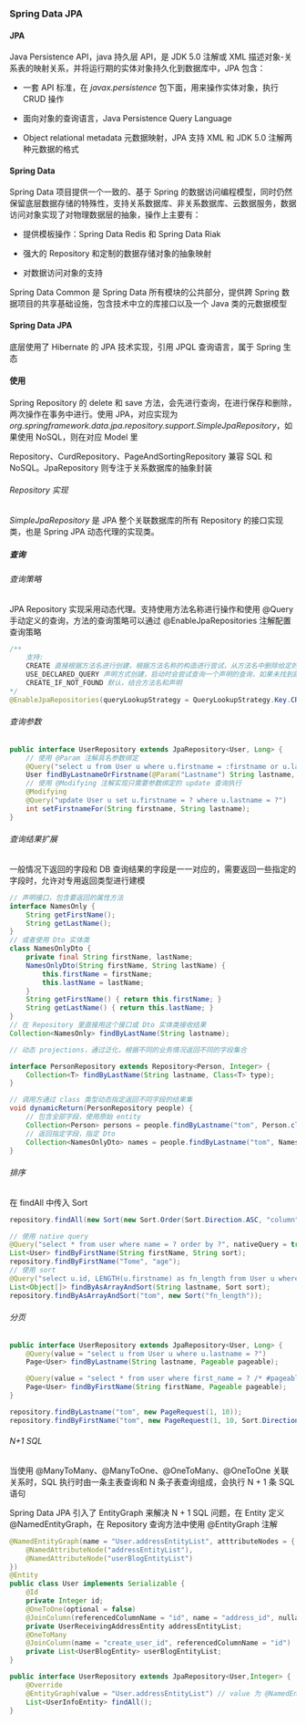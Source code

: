 ### Spring Data JPA

#### JPA

Java Persistence API，java 持久层 API，是 JDK 5.0 注解或 XML 描述对象-关系表的映射关系，并将运行期的实体对象持久化到数据库中，JPA 包含：

* 一套 API 标准，在 *javax.persistence* 包下面，用来操作实体对象，执行 CRUD 操作
  
* 面向对象的查询语言，Java Persistence Query Language

* Object relational metadata 元数据映射，JPA 支持 XML 和 JDK 5.0 注解两种元数据的格式
  
#### Spring Data

Spring Data 项目提供一个一致的、基于 Spring 的数据访问编程模型，同时仍然保留底层数据存储的特殊性，支持关系数据库、非关系数据库、云数据服务，数据访问对象实现了对物理数据层的抽象，操作上主要有：

* 提供模板操作：Spring Data Redis 和 Spring Data Riak

* 强大的 Repository 和定制的数据存储对象的抽象映射

* 对数据访问对象的支持

Spring Data Common 是 Spring Data 所有模块的公共部分，提供跨 Spring 数据项目的共享基础设施，包含技术中立的库接口以及一个 Java 类的元数据模型

#### Spring Data JPA

底层使用了 Hibernate 的 JPA 技术实现，引用 JPQL 查询语言，属于 Spring 生态

#### 使用

Spring Repository 的 delete 和 save 方法，会先进行查询，在进行保存和删除，两次操作在事务中进行。使用 JPA，对应实现为 *org.springframework.data.jpa.repository.support.SimpleJpaRepository*，如果使用 NoSQL，则在对应 Model 里

Repository、CurdRepository、PageAndSortingRepository 兼容 SQL 和 NoSQL。JpaRepository 则专注于关系数据库的抽象封装

###### Repository 实现

*SimpleJpaRepository* 是 JPA 整个关联数据库的所有 Repository 的接口实现类，也是 Spring JPA 动态代理的实现类。

##### 查询

###### 查询策略

JPA Repository 实现采用动态代理。支持使用方法名称进行操作和使用 @Query 手动定义的查询，方法的查询策略可以通过 @EnableJpaRepositories 注解配置查询策略

```java
/** 
    支持:
    CREATE 直接根据方法名进行创建，根据方法名称的构造进行尝试，从方法名中删除给定的一组已知前缀，并解析该方法的其余部分，如果方法名不符合规则，启动时会报异常
    USE_DECLARED_QUERY 声明方式创建，启动时会尝试查询一个声明的查询，如果未找到就抛出异常，查询可以由某处注释或其他方法声明
    CREATE_IF_NOT_FOUND 默认，结合方法名和声明
*/
@EnableJpaRepositories(queryLookupStrategy = QueryLookupStrategy.Key.CREATE)
```

###### 查询参数

```java
public interface UserRepository extends JpaRepository<User, Long> {
    // 使用 @Param 注解具名参数绑定
    @Query("select u from User u where u.firstname = :firstname or u.lastname = :lastname")
    User findByLastnameOrFirstname(@Param("Lastname") String lastname, @Param("firstname") String firstname);
    // 使用 @Modifying 注解实现只需要参数绑定的 update 查询执行
    @Modifying
    @Query("update User u set u.firstname = ? where u.lastname = ?")
    int setFirstnameFor(String firstname, String lastname);
}
```

###### 查询结果扩展

一般情况下返回的字段和 DB 查询结果的字段是一一对应的，需要返回一些指定的字段时，允许对专用返回类型进行建模

```java
// 声明接口，包含要返回的属性方法
interface NamesOnly {
    String getFirstName();
    String getLastName();
}
// 或者使用 Dto 实体类
class NamesOnlyDto {
    private final String firstName, lastName;
    NamesOnlyDto(String firstName, String lastName) {
        this.firstName = firstName;
        this.lastName = lastName;
    }
    String getFirstName() { return this.firstName; }
    String getLastName() { return this.lastName; }
}
// 在 Repository 里直接用这个接口或 Dto 实体类接收结果
Collection<NamesOnly> findByLastName(String lastname);

// 动态 projections，通过泛化，根据不同的业务情况返回不同的字段集合

interface PersonRepository extends Repository<Person, Integer> {
    Collection<T> findByLastName(String lastname, Class<T> type);
}

// 调用方通过 class 类型动态指定返回不同字段的结果集
void dynamicReturn(PersonRepository people) {
    // 包含全部字段，使用原始 entity
    Collection<Person> persons = people.findByLastname("tom", Person.class);
    // 返回指定字段，指定 Dto
    Collection<NamesOnlyDto> names = people.findByLastname("tom", NamesOnlyDto.class);
}
```

###### 排序

在 findAll 中传入 Sort

```java
repository.findAll(new Sort(new Sort.Order(Sort.Direction.ASC, "column")));

// 使用 native query
@Query("select * from user where name = ? order by ?", nativeQuery = true)
List<User> findByFirstName(String firstName, String sort);
repository.findByFirstName("Tome", "age");
// 使用 sort
@Query("select u.id, LENGTH(u.firstname) as fn_length from User u where u.lastname like ?%")
List<Object[]> findByAsArrayAndSort(String lastname, Sort sort);
repository.findByAsArrayAndSort("tom", new Sort("fn_length"));
```

###### 分页

```java
public interface UserRepository extends JpaRepository<User, Long> {
    @Query(value = "select u from User u where u.lastname = ?")
    Page<User> findByLastname(String lastname, Pageable pageable);

    @Query(value = "select * from user where first_name = ? /* #pageable# */", countQuery = "select count(*) from user where first_name = ?", nativeQuery = true)
    Page<User> findByFirstName(String firstName, Pageable pageable);
}

repository.findByLastname("tom", new PageRequest(1, 10));
repository.findByFirstName("tom", new PageRequest(1, 10, Sort.Direction.DESC, "last_name"));
```

###### N+1 SQL

当使用 @ManyToMany、@ManyToOne、@OneToMany、@OneToOne 关联关系时，SQL 执行时由一条主表查询和 N 条子表查询组成，会执行 N + 1 条 SQL 语句

Spring Data JPA 引入了 EntityGraph 来解决 N + 1 SQL 问题，在 Entity 定义 @NamedEntityGraph，在 Repository 查询方法中使用 @EntityGraph 注解

```java
@NamedEntityGraph(name = "User.addressEntityList", atttributeNodes = {
	@NamedAttributeNode("addressEntityList"),
	@NamedAttributeNode("userBlogEntityList")
})
@Entity
public class User implements Serializable {
	@Id
	private Integer id;
	@OneToOne(optional = false)
	@JoinColumn(referencedColumnName = "id", name = "address_id", nullable = false)
	private UserReceivingAddressEntity addressEntityList;
    @OneToMany
    @JoinColumn(name = "create_user_id", referencedColumnName = "id")
    private List<UserBlogEntity> userBlogEntityList;
}

public interface UserRepository extends JpaRepository<User,Integer> {
    @Override
    @EntityGraph(value = "User.addressEntityList") // value 为 @NamedEntityGraph 中 Name
    List<UserInfoEntity> findAll();
}
```

